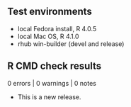 ## Test environments
* local Fedora install, R 4.0.5
* local Mac OS, R 4.1.0
* rhub win-builder (devel and release)

## R CMD check results

0 errors | 0 warnings | 0 notes

* This is a new release.
 
 
 
